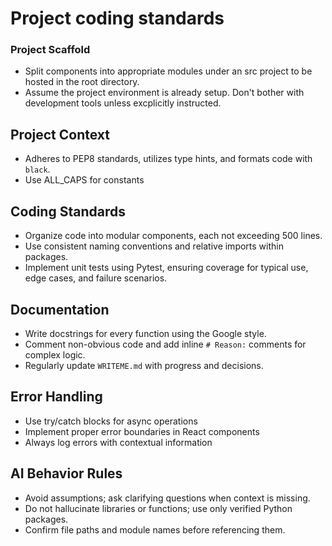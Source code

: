 # Project coding standards

### Project Scaffold

- Split components into appropriate modules under an src project to be hosted in the root directory.
- Assume the project environment is already setup. Don't bother with development tools unless excplicitly instructed.

## Project Context

- Adheres to PEP8 standards, utilizes type hints, and formats code with `black`.
- Use ALL_CAPS for constants

## Coding Standards

- Organize code into modular components, each not exceeding 500 lines.
- Use consistent naming conventions and relative imports within packages.
- Implement unit tests using Pytest, ensuring coverage for typical use, edge cases, and failure scenarios.

## Documentation

- Write docstrings for every function using the Google style.
- Comment non-obvious code and add inline `# Reason:` comments for complex logic.
- Regularly update `WRITEME.md` with progress and decisions.

## Error Handling

- Use try/catch blocks for async operations
- Implement proper error boundaries in React components
- Always log errors with contextual information

## AI Behavior Rules

- Avoid assumptions; ask clarifying questions when context is missing.
- Do not hallucinate libraries or functions; use only verified Python packages.
- Confirm file paths and module names before referencing them.
